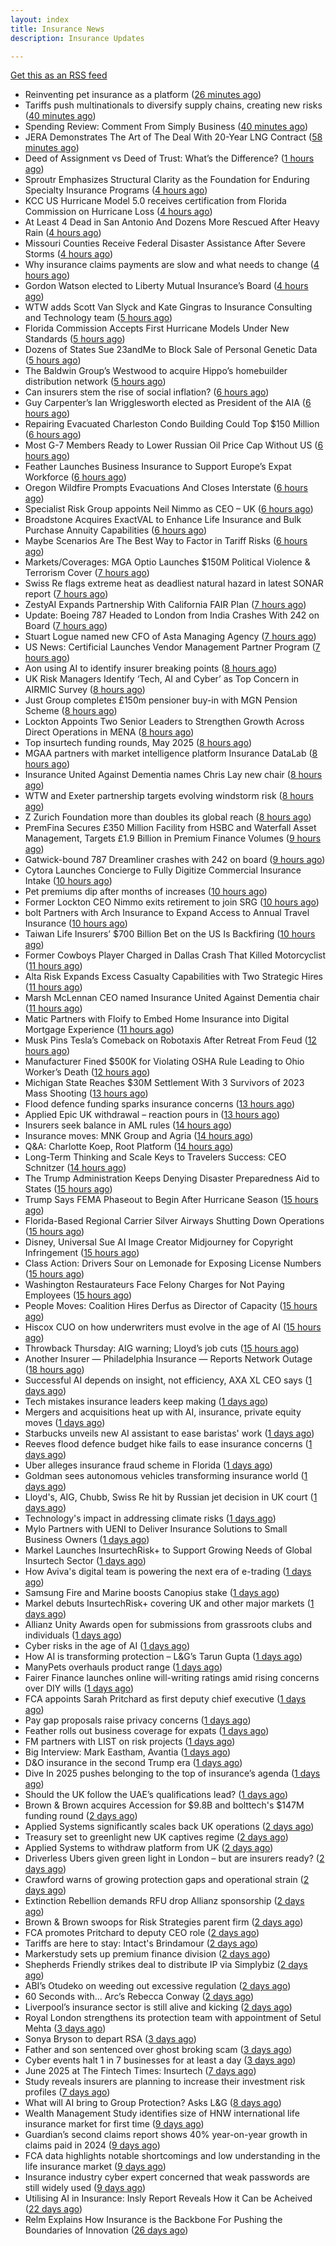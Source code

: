 ```yaml
---
layout: index
title: Insurance News
description: Insurance Updates

---
```


[Get this as an RSS feed](/insurance.rss)

<!-- news_marker starts -->
- Reinventing pet insurance as a platform ([26 minutes ago](https://www.dig-in.com/opinion/reinventing-pet-insurance-as-a-platform))
- Tariffs push multinationals to diversify supply chains, creating new risks ([40 minutes ago](https://www.insurancebusinessmag.com/uk/news/breaking-news/tariffs-push-multinationals-to-diversify-supply-chains-creating-new-risks-538920.aspx))
- Spending Review: Comment From Simply Business ([40 minutes ago](https://insurance-edge.net/2025/06/12/spending-review-comment-from-simply-business/))
- JERA Demonstrates The Art of The Deal With 20-Year LNG Contract ([58 minutes ago](https://insurance-edge.net/2025/06/12/jera-demonstrates-the-art-of-the-deal-with-20-year-lng-contract/))
- Deed of Assignment vs Deed of Trust: What’s the Difference? ([1 hours ago](https://insurance-edge.net/2025/06/12/deed-of-assignment-vs-deed-of-trust-whats-the-difference/))
- Sproutr Emphasizes Structural Clarity as the Foundation for Enduring Specialty Insurance Programs ([4 hours ago](https://www.insurtechinsights.com/sproutr-emphasizes-structural-clarity-as-the-foundation-for-enduring-specialty-insurance-programs/))
- KCC US Hurricane Model 5.0 receives certification from Florida Commission on Hurricane Loss ([4 hours ago](https://www.reinsurancene.ws/kcc-us-hurricane-model-5-0-receives-certification-from-florida-commission-on-hurricane-loss/))
- At Least 4 Dead in San Antonio And Dozens More Rescued After Heavy Rain ([4 hours ago](https://www.insurancejournal.com/news/southcentral/2025/06/12/827404.htm))
- Missouri Counties Receive Federal Disaster Assistance After Severe Storms ([4 hours ago](https://www.insurancejournal.com/news/midwest/2025/06/12/827400.htm))
- Why insurance claims payments are slow and what needs to change ([4 hours ago](https://www.dig-in.com/opinion/why-insurance-claims-payments-are-slow-what-needs-to-change))
- Gordon Watson elected to Liberty Mutual Insurance’s Board ([4 hours ago](https://www.reinsurancene.ws/tim-sweeney-elected-to-liberty-mutual-insurances-board/))
- WTW adds Scott Van Slyck and Kate Gingras to Insurance Consulting and Technology team ([5 hours ago](https://www.reinsurancene.ws/wtw-adds-scott-van-slyck-and-kate-gingras-to-insurance-consulting-and-technology-team/))
- Florida Commission Accepts First Hurricane Models Under New Standards ([5 hours ago](https://www.insurancejournal.com/news/southeast/2025/06/12/827376.htm))
- Dozens of States Sue 23andMe to Block Sale of Personal Genetic Data ([5 hours ago](https://www.insurancejournal.com/news/national/2025/06/12/827372.htm))
- The Baldwin Group’s Westwood to acquire Hippo’s homebuilder distribution network ([5 hours ago](https://www.reinsurancene.ws/the-baldwin-groups-westwood-to-acquire-hippos-homebuilder-distribution-network/))
- Can insurers stem the rise of social inflation? ([6 hours ago](https://www.dig-in.com/news/can-insurers-stem-the-rise-of-social-inflation))
- Guy Carpenter’s Ian Wrigglesworth elected as President of the AIA ([6 hours ago](https://www.reinsurancene.ws/guy-carpenters-ian-wrigglesworth-elected-as-president-of-the-aia/))
- Repairing Evacuated Charleston Condo Building Could Top $150 Million ([6 hours ago](https://www.insurancejournal.com/news/southeast/2025/06/12/827357.htm))
- Most G-7 Members Ready to Lower Russian Oil Price Cap Without US ([6 hours ago](https://www.insurancejournal.com/news/international/2025/06/12/827354.htm))
- Feather Launches Business Insurance to Support Europe’s Expat Workforce ([6 hours ago](https://www.insurtechinsights.com/feather-launches-business-insurance-to-support-europes-expat-workforce/))
- Oregon Wildfire Prompts Evacuations And Closes Interstate ([6 hours ago](https://www.insurancejournal.com/news/west/2025/06/12/827351.htm))
- Specialist Risk Group appoints Neil Nimmo as CEO – UK ([6 hours ago](https://www.reinsurancene.ws/specialist-risk-group-appoints-neil-nimmo-as-ceo-uk/))
- Broadstone Acquires ExactVAL to Enhance Life Insurance and Bulk Purchase Annuity Capabilities ([6 hours ago](https://www.insurtechinsights.com/broadstone-acquires-exactval-to-enhance-life-insurance-and-bulk-purchase-annuity-capabilities/))
- Maybe Scenarios Are The Best Way to Factor in Tariff Risks ([6 hours ago](https://insurance-edge.net/2025/06/12/maybe-scenarios-are-the-best-way-to-factor-in-tariff-risks/))
- Markets/Coverages: MGA Optio Launches $150M Political Violence & Terrorism Cover ([7 hours ago](https://www.insurancejournal.com/news/international/2025/06/12/827342.htm))
- Swiss Re flags extreme heat as deadliest natural hazard in latest SONAR report ([7 hours ago](https://www.reinsurancene.ws/swiss-re-flags-extreme-heat-as-deadliest-natural-hazard-in-latest-sonar-report/))
- ZestyAI Expands Partnership With California FAIR Plan ([7 hours ago](https://insurance-edge.net/2025/06/12/zestyai-expands-partnership-with-california-fair-plan/))
- Update: Boeing 787 Headed to London from India Crashes With 242 on Board ([7 hours ago](https://www.insurancejournal.com/news/international/2025/06/12/827319.htm))
- Stuart Logue named new CFO of Asta Managing Agency ([7 hours ago](https://www.reinsurancene.ws/stuart-logue-named-new-cfo-of-asta-managing-agency/))
- US News: Certificial Launches Vendor Management Partner Program ([7 hours ago](https://insurance-edge.net/2025/06/12/us-news-certificial-launches-vendor-management-partner-program/))
- Aon using AI to identify insurer breaking points ([8 hours ago](https://www.postonline.co.uk/commercial/7957931/aon-using-ai-to-identify-insurer-breaking-points))
- UK Risk Managers Identify ‘Tech, AI and Cyber’ as Top Concern in AIRMIC Survey ([8 hours ago](https://www.insurancejournal.com/news/international/2025/06/12/827323.htm))
- Just Group completes £150m pensioner buy-in with MGN Pension Scheme ([8 hours ago](https://www.reinsurancene.ws/just-group-completes-150m-pensioner-buy-in-with-mgn-pension-scheme/))
- Lockton Appoints Two Senior Leaders to Strengthen Growth Across Direct Operations in MENA ([8 hours ago](https://www.insurtechinsights.com/lockton-appoints-two-senior-leaders-to-strengthen-growth-across-direct-operations-in-mena/))
- Top insurtech funding rounds, May 2025 ([8 hours ago](https://www.dig-in.com/news/top-insurtech-funding-rounds-may-2025))
- MGAA partners with market intelligence platform Insurance DataLab ([8 hours ago](https://www.reinsurancene.ws/mgaa-partners-with-market-intelligence-platform-insurance-datalab/))
- Insurance United Against Dementia names Chris Lay new chair ([8 hours ago](https://www.insurancebusinessmag.com/uk/news/non-profits/insurance-united-against-dementia-names-chris-lay-new-chair-538848.aspx))
- WTW and Exeter partnership targets evolving windstorm risk ([8 hours ago](https://www.insurancebusinessmag.com/uk/news/breaking-news/wtw-and-exeter-partnership-targets-evolving-windstorm-risk-538847.aspx))
- Z Zurich Foundation more than doubles its global reach ([8 hours ago](https://www.insurancebusinessmag.com/uk/news/non-profits/z-zurich-foundation-more-than-doubles-its-global-reach-538846.aspx))
- PremFina Secures £350 Million Facility from HSBC and Waterfall Asset Management, Targets £1.9 Billion in Premium Finance Volumes ([9 hours ago](https://www.insurtechinsights.com/premfina-secures-350-million-facility-from-hsbc-and-waterfall-asset-management-targets-1-9-billion-in-premium-finance-volumes/))
- Gatwick-bound 787 Dreamliner crashes with 242 on board ([9 hours ago](https://www.insurancebusinessmag.com/uk/news/breaking-news/gatwickbound-787-dreamliner-crashes-with-242-on-board-538840.aspx))
- Cytora Launches Concierge to Fully Digitize Commercial Insurance Intake ([10 hours ago](https://www.insurtechinsights.com/cytora-launches-concierge-to-fully-digitize-commercial-insurance-intake/))
- Pet premiums dip after months of increases ([10 hours ago](https://www.postonline.co.uk/personal/7957929/pet-premiums-dip-after-months-of-increases))
- Former Lockton CEO Nimmo exits retirement to join SRG ([10 hours ago](https://www.postonline.co.uk/news/7957930/former-lockton-ceo-nimmo-exits-retirement-to-join-srg))
- bolt Partners with Arch Insurance to Expand Access to Annual Travel Insurance ([10 hours ago](https://www.insurtechinsights.com/bolt-partners-with-arch-insurance-to-expand-access-to-annual-travel-insurance/))
- Taiwan Life Insurers’ $700 Billion Bet on the US Is Backfiring ([10 hours ago](https://www.insurancejournal.com/news/international/2025/06/12/827304.htm))
- Former Cowboys Player Charged in Dallas Crash That Killed Motorcyclist ([11 hours ago](https://www.insurancejournal.com/news/southcentral/2025/06/12/827074.htm))
- Alta Risk Expands Excess Casualty Capabilities with Two Strategic Hires ([11 hours ago](https://www.insurancejournal.com/services/newswire/2025/06/12/827089.htm))
- Marsh McLennan CEO named Insurance United Against Dementia chair ([11 hours ago](https://www.postonline.co.uk/people/7957928/marsh-mclennan-ceo-named-insurance-united-against-dementia-chair))
- Matic Partners with Floify to Embed Home Insurance into Digital Mortgage Experience ([11 hours ago](https://www.insurtechinsights.com/matic-partners-with-floify-to-embed-home-insurance-into-digital-mortgage-experience/))
- Musk Pins Tesla’s Comeback on Robotaxis After Retreat From Feud ([12 hours ago](https://www.insurancejournal.com/news/southcentral/2025/06/12/827263.htm))
- Manufacturer Fined $500K for Violating OSHA Rule Leading to Ohio Worker’s Death ([12 hours ago](https://www.insurancejournal.com/news/midwest/2025/06/12/827049.htm))
- Michigan State Reaches $30M Settlement With 3 Survivors of 2023 Mass Shooting ([13 hours ago](https://www.insurancejournal.com/news/midwest/2025/06/12/827052.htm))
- Flood defence funding sparks insurance concerns ([13 hours ago](https://www.insurancebusinessmag.com/uk/news/catastrophe/flood-defence-funding-sparks-insurance-concerns-538821.aspx))
- Applied Epic UK withdrawal – reaction pours in ([13 hours ago](https://www.insurancebusinessmag.com/uk/news/technology/applied-epic-uk-withdrawal--reaction-pours-in-538820.aspx))
- Insurers seek balance in AML rules ([14 hours ago](https://www.insurancebusinessmag.com/uk/news/life-insurance/insurers-seek-balance-in-aml-rules-538818.aspx))
- Insurance moves: MNK Group and Agria ([14 hours ago](https://www.insurancebusinessmag.com/uk/news/breaking-news/insurance-moves-mnk-group-and-agria-538817.aspx))
- Q&A: Charlotte Koep, Root Platform ([14 hours ago](https://www.postonline.co.uk/technology/7957566/qa-charlotte-koep-root-platform))
- Long-Term Thinking and Scale Keys to Travelers Success: CEO Schnitzer ([14 hours ago](https://www.insurancejournal.com/news/national/2025/06/12/827063.htm))
- The Trump Administration Keeps Denying Disaster Preparedness Aid to States ([15 hours ago](https://www.insurancejournal.com/news/national/2025/06/12/827246.htm))
- Trump Says FEMA Phaseout to Begin After Hurricane Season ([15 hours ago](https://www.insurancejournal.com/news/national/2025/06/12/827240.htm))
- Florida-Based Regional Carrier Silver Airways Shutting Down Operations ([15 hours ago](https://www.insurancejournal.com/news/southeast/2025/06/12/827271.htm))
- Disney, Universal Sue AI Image Creator Midjourney for Copyright Infringement ([15 hours ago](https://www.insurancejournal.com/news/national/2025/06/12/827252.htm))
- Class Action: Drivers Sour on Lemonade for Exposing License Numbers ([15 hours ago](https://www.insurancejournal.com/news/east/2025/06/12/827280.htm))
- Washington Restaurateurs Face Felony Charges for Not Paying Employees ([15 hours ago](https://www.insurancejournal.com/news/west/2025/06/12/826642.htm))
- People Moves: Coalition Hires Derfus as Director of Capacity ([15 hours ago](https://www.insurancejournal.com/news/west/2025/06/12/826149.htm))
- Hiscox CUO on how underwriters must evolve in the age of AI ([15 hours ago](https://www.postonline.co.uk/technology/7957894/hiscox-cuo-on-how-underwriters-must-evolve-in-the-age-of-ai))
- Throwback Thursday: AIG warning; Lloyd’s job cuts ([15 hours ago](https://www.postonline.co.uk/lloyd%E2%80%99slondon/7956730/throwback-thursday-aig-warning-lloyd%E2%80%99s-job-cuts))
- Another Insurer — Philadelphia Insurance — Reports Network Outage ([18 hours ago](https://www.insurancejournal.com/news/east/2025/06/11/827299.htm))
- Successful AI depends on insight, not efficiency, AXA XL CEO says ([1 days ago](https://www.dig-in.com/news/insight-not-efficiency-makes-ai-successful-axa-ceo-says))
- Tech mistakes insurance leaders keep making ([1 days ago](https://www.dig-in.com/opinion/tech-mistakes-insurance-leaders-keep-making))
- Mergers and acquisitions heat up with AI, insurance, private equity moves ([1 days ago](https://www.insurancebusinessmag.com/uk/news/breaking-news/mergers-and-acquisitions-heat-up-with-ai-insurance-private-equity-moves-538787.aspx))
- Starbucks unveils new AI assistant to ease baristas' work ([1 days ago](https://www.insurancebusinessmag.com/uk/business-strategy/starbucks-unveils-new-ai-assistant-to-ease-baristas-work-538756.aspx))
- Reeves flood defence budget hike fails to ease insurance concerns ([1 days ago](https://www.postonline.co.uk/personal/7957925/reeves-flood-defence-budget-hike-fails-to-ease-insurance-concerns))
- Uber alleges insurance fraud scheme in Florida ([1 days ago](https://www.dig-in.com/articles/uber-alleges-insurance-fraud-scheme-in-florida))
- Goldman sees autonomous vehicles transforming insurance world ([1 days ago](https://www.dig-in.com/articles/goldman-autonomous-vehicles-transforming-insurance-world))
- Lloyd's, AIG, Chubb, Swiss Re hit by Russian jet decision in UK court ([1 days ago](https://www.insurancebusinessmag.com/uk/news/breaking-news/lloyds-aig-chubb-swiss-re-hit-by-russian-jet-decision-in-uk-court-538708.aspx))
- Technology's impact in addressing climate risks ([1 days ago](https://www.dig-in.com/podcast/technologys-impact-in-addressing-climate-risks))
- Mylo Partners with UENI to Deliver Insurance Solutions to Small Business Owners ([1 days ago](https://www.insurtechinsights.com/mylo-partners-with-ueni-to-deliver-insurance-solutions-to-small-business-owners/))
- Markel Launches InsurtechRisk+ to Support Growing Needs of Global Insurtech Sector ([1 days ago](https://www.insurtechinsights.com/markel-launches-insurtechrisk-to-support-growing-needs-of-global-insurtech-sector/))
- How Aviva's digital team is powering the next era of e-trading ([1 days ago](https://www.insurancebusinessmag.com/uk/news/sme/how-avivas-digital-team-is-powering-the-next-era-of-etrading-538687.aspx))
- Samsung Fire and Marine boosts Canopius stake ([1 days ago](https://www.insurancebusinessmag.com/uk/news/breaking-news/samsung-fire-and-marine-boosts-canopius-stake-538681.aspx))
- Markel debuts InsurtechRisk+ covering UK and other major markets ([1 days ago](https://www.insurancebusinessmag.com/uk/news/technology/markel-debuts-insurtechrisk-covering-uk-and-other-major-markets-538677.aspx))
- Allianz Unity Awards open for submissions from grassroots clubs and individuals ([1 days ago](https://www.insurancebusinessmag.com/uk/news/non-profits/allianz-unity-awards-open-for-submissions-from-grassroots-clubs-and-individuals-538676.aspx))
- Cyber risks in the age of AI ([1 days ago](https://www.insurancebusinessmag.com/uk/tv/cyber-risks-in-the-age-of-ai-538675.aspx))
- How AI is transforming protection – L&G’s Tarun Gupta ([1 days ago](https://ifamagazine.com/what-does-ai-mean-for-digital-health-and-wellbeing/))
- ManyPets overhauls product range ([1 days ago](https://www.postonline.co.uk/news/7957921/manypets-overhauls-product-range))
- Fairer Finance launches online will-writing ratings amid rising concerns over DIY wills ([1 days ago](https://ifamagazine.com/fairer-finance-launches-online-will-writing-ratings-amid-rising-concerns-over-diy-wills/))
- FCA appoints Sarah Pritchard as first deputy chief executive ([1 days ago](https://www.insurancebusinessmag.com/uk/news/breaking-news/fca-appoints-sarah-pritchard-as-first-deputy-chief-executive-538650.aspx))
- Pay gap proposals raise privacy concerns ([1 days ago](https://www.insurancebusinessmag.com/uk/news/breaking-news/pay-gap-proposals-raise-privacy-concerns-538649.aspx))
- Feather rolls out business coverage for expats ([1 days ago](https://www.insurancebusinessmag.com/uk/news/breaking-news/feather-rolls-out-business-coverage-for-expats-538648.aspx))
- FM partners with LIST on risk projects ([1 days ago](https://www.insurancebusinessmag.com/uk/news/breaking-news/fm-partners-with-list-on-risk-projects-538647.aspx))
- Big Interview: Mark Eastham, Avantia ([1 days ago](https://www.postonline.co.uk/personal/7957718/big-interview-mark-eastham-avantia))
- D&O insurance in the second Trump era ([1 days ago](https://www.postonline.co.uk/commercial/7957858/do-insurance-in-the-second-trump-era))
- Dive In 2025 pushes belonging to the top of insurance’s agenda ([1 days ago](https://www.postonline.co.uk/news/7957904/dive-in-2025-pushes-belonging-to-the-top-of-insurance%E2%80%99s-agenda))
- Should the UK follow the UAE’s qualifications lead? ([1 days ago](https://www.postonline.co.uk/people/7957500/should-the-uk-follow-the-uae%E2%80%99s-qualifications-lead))
- Brown & Brown acquires Accession for $9.8B and bolttech's $147M funding round ([2 days ago](https://www.dig-in.com/news/brown-brown-acquires-accession-9-8b-bolttech-147m-funding))
- Applied Systems significantly scales back UK operations ([2 days ago](https://www.postonline.co.uk/news/7957918/applied-systems-significantly-scales-back-uk-operations))
- Treasury set to greenlight new UK captives regime ([2 days ago](https://www.postonline.co.uk/commercial/7957917/treasury-set-to-greenlight-new-uk-captives-regime))
- Applied Systems to withdraw platform from UK ([2 days ago](https://www.insurancebusinessmag.com/uk/news/technology/applied-systems-to-withdraw-platform-from-uk-538563.aspx))
- Driverless Ubers given green light in London – but are insurers ready? ([2 days ago](https://www.insurancebusinessmag.com/uk/news/auto-motor/driverless-ubers-given-green-light-in-london--but-are-insurers-ready-538562.aspx))
- Crawford warns of growing protection gaps and operational strain ([2 days ago](https://www.insurancebusinessmag.com/uk/news/claims/crawford-warns-of-growing-protection-gaps-and-operational-strain-538567.aspx))
- Extinction Rebellion demands RFU drop Allianz sponsorship ([2 days ago](https://www.postonline.co.uk/news/7957916/extinction-rebellion-demands-rfu-drop-allianz-sponsorship))
- Brown & Brown swoops for Risk Strategies parent firm ([2 days ago](https://www.postonline.co.uk/news/7957914/brown-brown-swoops-for-risk-strategies-parent-firm))
- FCA promotes Pritchard to deputy CEO role ([2 days ago](https://www.postonline.co.uk/news/7957913/fca-promotes-pritchard-to-deputy-ceo-role))
- Tariffs are here to stay: Intact's Brindamour ([2 days ago](https://www.insurancebusinessmag.com/uk/news/breaking-news/tariffs-are-here-to-stay-intacts-brindamour-538522.aspx))
- Markerstudy sets up premium finance division ([2 days ago](https://www.postonline.co.uk/news/7957910/markerstudy-sets-up-premium-finance-division))
- Shepherds Friendly strikes deal to distribute IP via Simplybiz ([2 days ago](https://ifamagazine.com/shepherds-friendly-strikes-deal-to-distribute-ip-via-simplybiz/))
- ABI’s Otudeko on weeding out excessive regulation ([2 days ago](https://www.postonline.co.uk/regulation/7957893/abi%E2%80%99s-otudeko-on-weeding-out-excessive-regulation))
- 60 Seconds with... Arc’s Rebecca Conway ([2 days ago](https://www.postonline.co.uk/people/7957449/60-seconds-with-arc%E2%80%99s-rebecca-conway))
- Liverpool’s insurance sector is still alive and kicking ([2 days ago](https://www.postonline.co.uk/commercial/7957804/liverpool%E2%80%99s-insurance-sector-is-still-alive-and-kicking))
- Royal London strengthens its protection team with appointment of Setul Mehta ([3 days ago](https://ifamagazine.com/royal-london-strengthens-its-protection-team-with-appointment-of-setul-mehta/))
- Sonya Bryson to depart RSA ([3 days ago](https://www.postonline.co.uk/news/7957903/sonya-bryson-to-depart-rsa))
- Father and son sentenced over ghost broking scam ([3 days ago](https://www.postonline.co.uk/broker/7957901/father-and-son-sentenced-over-ghost-broking-scam))
- Cyber events halt 1 in 7 businesses for at least a day ([3 days ago](https://www.postonline.co.uk/news/7957899/cyber-events-halt-1-in-7-businesses-for-at-least-a-day))
- June 2025 at The Fintech Times: Insurtech ([7 days ago](https://thefintechtimes.com/june-2025-at-the-fintech-times-insurtech/))
- Study reveals insurers are planning to increase their investment risk profiles ([7 days ago](https://ifamagazine.com/study-reveals-insurers-are-planning-to-increase-their-investment-risk-profiles/))
- What will AI bring to Group Protection? Asks L&G ([8 days ago](https://ifamagazine.com/what-will-ai-bring-to-group-protection-asks-lg/))
- Wealth Management Study identifies size of HNW international life insurance market for first time ([9 days ago](https://ifamagazine.com/wealth-management-study-identifies-size-of-hnw-international-life-insurance-market-for-first-time/))
- Guardian’s second claims report shows 40% year-on-year growth in claims paid in 2024 ([9 days ago](https://ifamagazine.com/guardians-second-claims-report-show-40-year-on-year-growth-in-claims-paid-in-2024/))
- FCA data highlights notable shortcomings and low understanding in the life insurance market ([9 days ago](https://ifamagazine.com/fca-data-highlights-notable-shortcomings-and-low-understanding-in-the-life-insurance-market/))
- Insurance industry cyber expert concerned that weak passwords are still widely used ([9 days ago](https://ifamagazine.com/insurance-industry-cyber-expert-concerned-that-weak-passwords-are-still-widely-used/))
- Utilising AI in Insurance: Insly Report Reveals How it Can be Acheived ([22 days ago](https://thefintechtimes.com/utilising-ai-in-insurance-insly-report-reveals-how-it-can-be-acheived/))
- Relm Explains How Insurance is the Backbone For Pushing the Boundaries of Innovation ([26 days ago](https://thefintechtimes.com/relm-explains-how-insurance-is-the-backbone-for-pushing-the-boundaries-of-innovation/))

<!-- news_marker ends -->